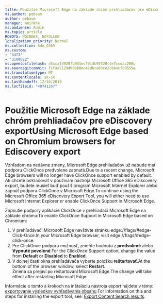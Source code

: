 ```yaml
---
title: Použitie Microsoft Edge na základe chróm prehliadačov pre eDiscovery export
ms.author: pebaum
author: pebaum
manager: mnirkhe
ms.audience: Admin
ms.topic: article
ROBOTS: NOINDEX, NOFOLLOW
localization_priority: Normal
ms.collection: Adm_O365
ms.custom:
- "3473"
- "3100022"
ms.openlocfilehash: d4ccaf4928fb041ec7914b95520c4e7ccdac208c
ms.sourcegitcommit: f1fad2129d09660ec42dbce03ce2c6b4cfc9555a
ms.translationtype: MT
ms.contentlocale: sk-SK
ms.lasthandoff: 12/18/2019
ms.locfileid: "40741267"
---
```

# <a name="using-microsoft-edge-based-on-chromium-browsers-for-ediscovery-export"></a><span data-ttu-id="56756-102">Použitie Microsoft Edge na základe chróm prehliadačov pre eDiscovery export</span><span class="sxs-lookup"><span data-stu-id="56756-102">Using Microsoft Edge based on Chromium browsers for Ediscovery export</span></span>

<span data-ttu-id="56756-103">Vzhľadom na nedávne zmeny, Microsoft Edge prehliadačov už nebude mať podporu ClickOnce predvolene zapnutá.</span><span class="sxs-lookup"><span data-stu-id="56756-103">Due to a recent change, Microsoft Edge browsers will no longer have ClickOnce support enabled by default.</span></span> <span data-ttu-id="56756-104">Ak chcete pokračovať v používaní nástroja Microsoft Office 365 eDiscovery export, budete musieť buď použiť program Microsoft Internet Explorer alebo zapnúť podporu ClickOnce v Microsoft Edge.</span><span class="sxs-lookup"><span data-stu-id="56756-104">To continue using the Microsoft Office 365 eDiscovery Export Tool, you will either need to use Microsoft Internet Explorer or enable ClickOnce Support in Microsoft Edge.</span></span> 

<span data-ttu-id="56756-105">Zapnutie podpory aplikácie ClickOnce v prehliadači Microsoft Edge na základe chrómu:</span><span class="sxs-lookup"><span data-stu-id="56756-105">To enable ClickOnce Support in Microsoft Edge based on Chromium:</span></span> 
1. <span data-ttu-id="56756-106">V prehľadávači Microsoft Edge navštívte stránku edge://flags/#edge-Click-Once.</span><span class="sxs-lookup"><span data-stu-id="56756-106">In your Microsoft Edge browser, visit edge://flags/#edge-click-once.</span></span>
2. <span data-ttu-id="56756-107">Pre ClickOnce podporu možnosť, zmeňte hodnotu z **predvolené** alebo **Vypnuté** **povolené**.</span><span class="sxs-lookup"><span data-stu-id="56756-107">For the ClickOnce Support option, change the value from **Default** or **Disabled** to **Enabled**.</span></span> 
3. <span data-ttu-id="56756-108">V dolnej časti okna prehľadávača vyberte položku **reštartovať**.</span><span class="sxs-lookup"><span data-stu-id="56756-108">At the bottom of the browser window, select **Restart**.</span></span> <br>
 <span data-ttu-id="56756-109">Zmena sa prejaví po reštartovaní Microsoft Edge.</span><span class="sxs-lookup"><span data-stu-id="56756-109">The change will take effect after restarting Microsoft Edge.</span></span> 

<span data-ttu-id="56756-110">Informácie o tomto a krokoch na inštaláciu nástroja export nájdete v téme: [exportovanie výsledkov vyhľadávania obsahu](https://docs.microsoft.com/microsoft-365/compliance/export-search-results).</span><span class="sxs-lookup"><span data-stu-id="56756-110">For information on this and steps for installing the  export tool, see: [ Export Content Search results](https://docs.microsoft.com/microsoft-365/compliance/export-search-results).</span></span>